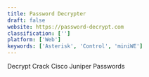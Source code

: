 ```yaml
---
title: Password Decrypter
draft: false 
website: https://password-decrypt.com
classification: ['']
platform: ['Web']
keywords: ['Asterisk', 'Control', 'miniWE']
---
```

Decrypt Crack Cisco Juniper Passwords